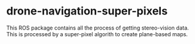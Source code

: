 # drone-navigation-super-pixels
This ROS package contains all the process of getting stereo-vision data. This is processed by a super-pixel algorith to create plane-based maps.
